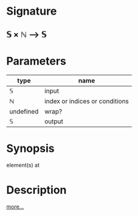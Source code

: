 # Signature
## 𝕊 × ℕ ⟶ 𝕊

# Parameters

| type | name |
|------|------|
|𝕊|input|
|ℕ|index or indices or conditions|
|undefined|wrap?|
|𝕊|output|

# Synopsis
element(s) at

# Description

[more...](https://en.wikipedia.org/wiki/Array_data_structure)